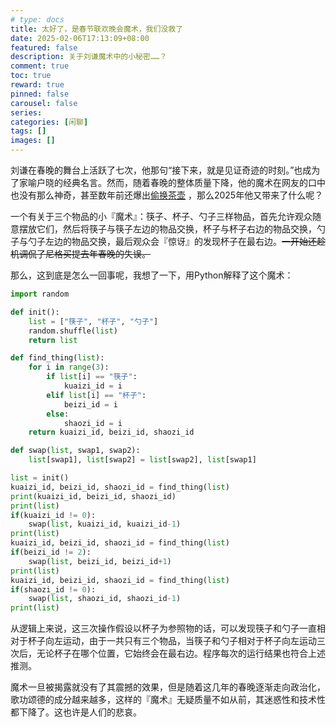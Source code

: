 ```yaml
---
# type: docs 
title: 太好了，是春节联欢晚会魔术，我们没救了
date: 2025-02-06T17:13:09+08:00
featured: false
description: 关于刘谦魔术中的小秘密……？
comment: true
toc: true
reward: true
pinned: false
carousel: false
series:
categories: [闲聊]
tags: []
images: []
---
```


刘谦在春晚的舞台上活跃了七次，他那句“接下来，就是见证奇迹的时刻。”也成为了家喻户晓的经典名言。然而，随着春晚的整体质量下降，他的魔术在网友的口中也没有那么神奇，甚至数年前还爆出[偷换茶壶](https://hk.on.cc/hk/bkn/cnt/cnnews/20190205/bkn-20190205144225423-0205_00952_001.html) ，那么2025年他又带来了什么呢？

一个有关于三个物品的小『魔术』：筷子、杯子、勺子三样物品，首先允许观众随意摆放它们，然后将筷子与筷子左边的物品交换，杯子与杯子右边的物品交换，勺子与勺子左边的物品交换，最后观众会『惊讶』的发现杯子在最右边。~~一开始还趁机调侃了尼格买提去年春晚的失误。~~

那么，这到底是怎么一回事呢，我想了一下，用Python解释了这个魔术：

```Python
import random

def init():
    list = ["筷子", "杯子", "勺子"]
    random.shuffle(list)
    return list

def find_thing(list):
    for i in range(3):
        if list[i] == "筷子":
            kuaizi_id = i
        elif list[i] == "杯子":
            beizi_id = i
        else:
            shaozi_id = i
    return kuaizi_id, beizi_id, shaozi_id

def swap(list, swap1, swap2):
    list[swap1], list[swap2] = list[swap2], list[swap1]

list = init()
kuaizi_id, beizi_id, shaozi_id = find_thing(list)
print(kuaizi_id, beizi_id, shaozi_id)
print(list)
if(kuaizi_id != 0):
    swap(list, kuaizi_id, kuaizi_id-1)
print(list)
kuaizi_id, beizi_id, shaozi_id = find_thing(list)
if(beizi_id != 2):
    swap(list, beizi_id, beizi_id+1)
print(list)
kuaizi_id, beizi_id, shaozi_id = find_thing(list)
if(shaozi_id != 0):
    swap(list, shaozi_id, shaozi_id-1)
print(list)
```

从逻辑上来说，这三次操作假设以杯子为参照物的话，可以发现筷子和勺子一直相对于杯子向左运动，由于一共只有三个物品，当筷子和勺子相对于杯子向左运动三次后，无论杯子在哪个位置，它始终会在最右边。程序每次的运行结果也符合上述推测。

魔术一旦被揭露就没有了其震撼的效果，但是随着这几年的春晚逐渐走向政治化，歌功颂德的成分越来越多，这样的『魔术』无疑质量不如从前，其迷惑性和技术性都下降了。这也许是人们的悲哀。
